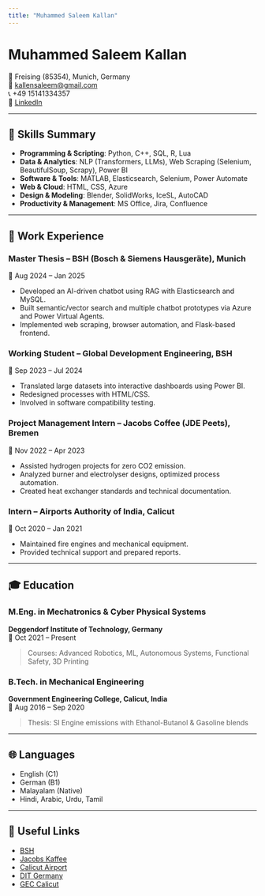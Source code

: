 ```yaml
---
title: "Muhammed Saleem Kallan"
---
```


# Muhammed Saleem Kallan  
📍 Freising (85354), Munich, Germany  
📧 [kallensaleem@gmail.com](mailto:kallensaleem@gmail.com)  
📞 +49 15141334357  
🔗 [LinkedIn](https://www.linkedin.com/in/muhammed-saleem-kallan-499227127/)

---

## 🧠 Skills Summary

- **Programming & Scripting**: Python, C++, SQL, R, Lua  
- **Data & Analytics**: NLP (Transformers, LLMs), Web Scraping (Selenium, BeautifulSoup, Scrapy), Power BI  
- **Software & Tools**: MATLAB, Elasticsearch, Selenium, Power Automate  
- **Web & Cloud**: HTML, CSS, Azure  
- **Design & Modeling**: Blender, SolidWorks, IceSL, AutoCAD  
- **Productivity & Management**: MS Office, Jira, Confluence  

---

## 💼 Work Experience

### Master Thesis – BSH (Bosch & Siemens Hausgeräte), Munich  
📅 Aug 2024 – Jan 2025  
- Developed an AI-driven chatbot using RAG with Elasticsearch and MySQL.  
- Built semantic/vector search and multiple chatbot prototypes via Azure and Power Virtual Agents.  
- Implemented web scraping, browser automation, and Flask-based frontend.

### Working Student – Global Development Engineering, BSH  
📅 Sep 2023 – Jul 2024  
- Translated large datasets into interactive dashboards using Power BI.  
- Redesigned processes with HTML/CSS.  
- Involved in software compatibility testing.

### Project Management Intern – Jacobs Coffee (JDE Peets), Bremen  
📅 Nov 2022 – Apr 2023  
- Assisted hydrogen projects for zero CO2 emission.  
- Analyzed burner and electrolyser designs, optimized process automation.  
- Created heat exchanger standards and technical documentation.

### Intern – Airports Authority of India, Calicut  
📅 Oct 2020 – Jan 2021  
- Maintained fire engines and mechanical equipment.  
- Provided technical support and prepared reports.

---

## 🎓 Education

### M.Eng. in Mechatronics & Cyber Physical Systems  
**Deggendorf Institute of Technology, Germany**  
📅 Oct 2021 – Present  
> Courses: Advanced Robotics, ML, Autonomous Systems, Functional Safety, 3D Printing

### B.Tech. in Mechanical Engineering  
**Government Engineering College, Calicut, India**  
📅 Aug 2016 – Sep 2020  
> Thesis: SI Engine emissions with Ethanol-Butanol & Gasoline blends

---

## 🌐 Languages

- English (C1)  
- German (B1)  
- Malayalam (Native)  
- Hindi, Arabic, Urdu, Tamil

---

## 🔗 Useful Links

- [BSH](https://www.bsh-group.com/de/)  
- [Jacobs Kaffee](https://www.jacobskaffee.de/)  
- [Calicut Airport](https://www.aai.aero/en/airports/calicut)  
- [DIT Germany](https://www.th-deg.de/en)  
- [GEC Calicut](https://www.geckkd.ac.in/)
